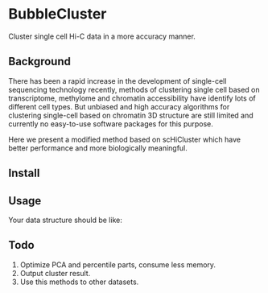 # BubbleCluster
Cluster single cell Hi-C data in a more accuracy manner.

## Background

There has been a rapid increase in the development of single-cell sequencing technology recently, methods of clustering single cell based on transcriptome, methylome and chromatin accessibility have identify lots of different cell types. But unbiased and high accuracy algorithms for clustering single-cell based on chromatin 3D structure are still limited and currently no easy-to-use software packages for this purpose.

Here we present a modified  method based on scHiCluster which have better performance and more biologically meaningful.

## Install

## Usage

Your data structure should be like:





## Todo

1. Optimize PCA and percentile parts, consume less memory.
2. Output cluster result.
3. Use this methods to other datasets.

